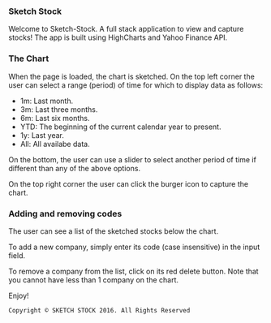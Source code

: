 ### Sketch Stock

Welcome to Sketch-Stock. A full stack application to view and capture stocks!
The app is built using HighCharts and Yahoo Finance API.

### The Chart

When the page is loaded, the chart is sketched. On the top left corner the user can select a range (period) of time for which to display data as follows:
- 1m: Last month.
- 3m: Last three months.
- 6m: Last six months.
- YTD: The beginning of the current calendar year to present.
- 1y: Last year.
- All: All availabe data.

On the bottom, the user can use a slider to select another period of time if different than any of the above options.

On the top right corner the user can click the burger icon to capture the chart.

### Adding and removing codes

The user can see a list of the sketched stocks below the chart.

To add a new company, simply enter its code (case insensitive) in the input field.

To remove a company from the list, click on its red delete button. Note that you cannot have less than 1 company on the chart.

Enjoy!

`Copyright © SKETCH STOCK 2016. All Rights Reserved`